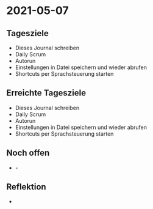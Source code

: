 # 2021-05-07
## Tagesziele
* Dieses Journal schreiben
* Daily Scrum
* Autorun 
* Einstellungen in Datei speichern und wieder abrufen  
* Shortcuts per Sprachsteuerung starten
## Erreichte Tagesziele
* Dieses Journal schreiben
* Daily Scrum
* Autorun
* Einstellungen in Datei speichern und wieder abrufen
* Shortcuts per Sprachsteuerung starten
## Noch offen
* \-
## Reflektion
*